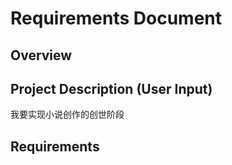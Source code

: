 # Requirements Document

## Overview

<!-- 系统需求将在 /spec-task:requirements 阶段生成 -->
<!-- 将基于 PRD 的用户故事推导出 FR/NFR -->

## Project Description (User Input)

我要实现小说创作的创世阶段

## Requirements

<!-- 详细的 EARS 格式需求将在 /spec-task:requirements 阶段生成 -->